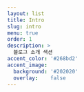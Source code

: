 ```yaml
---
layout: list
title: Intro
slug: intro
menu: true
order: 1
description: >
  블로그 소개 색션
accent_color: '#268bd2'
accent_image:
  background: '#202020'
  overlay:    false
---
```

